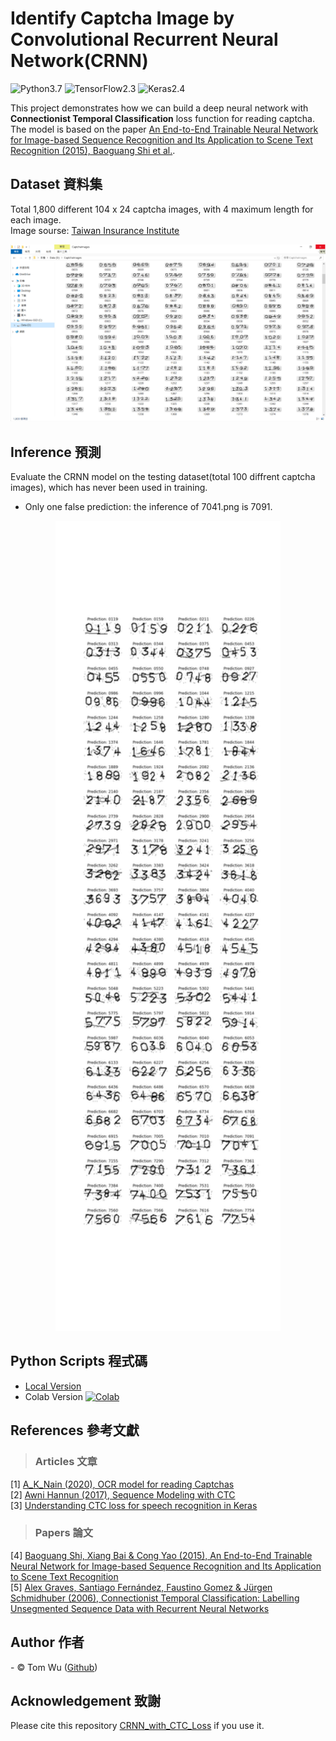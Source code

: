 # Identify Captcha Image by Convolutional Recurrent Neural Network(CRNN)

![Python3.7](https://img.shields.io/badge/Python-3.7-blue.svg) ![TensorFlow2.3](https://img.shields.io/badge/TensorFlow-2.3-yellow.svg) ![Keras2.4](https://img.shields.io/badge/Keras-2.4-red.svg)

This project demonstrates how we can build a deep neural network with **Connectionist Temporal Classification** loss function for reading captcha. The model is based on the paper [An End-to-End Trainable Neural Network for Image-based Sequence Recognition and Its Application to Scene Text Recognition (2015), Baoguang Shi et al.](http://arxiv.org/abs/1507.05717).
</p>

## Dataset 資料集  
Total 1,800 different 104 x 24 captcha images, with 4 maximum length for each image.   
Image sourse: [Taiwan Insurance Institute](http://insdb.tii.org.tw/pivot/ "財團法人保險事業發展中心 保險統計資料庫加值服務" )
<p align="center">
  <img src="https://github.com/YenLinWu/CRNN_with_CTC_Loss/blob/main/README_img/Dataset.png" >
</p>


## Inference 預測  
Evaluate the CRNN model on the testing dataset(total 100 diffrent captcha images), which has never been used in training. 
- Only one false prediction: the inference of 7041.png is 7091. 
<p align="center">
  <img src="https://github.com/YenLinWu/CRNN_with_CTC_Loss/blob/main/README_img/Inference.png" width="360" height="1296" >
  
## Python Scripts  程式碼    
- [Local Version](https://github.com/YenLinWu/CRNN_with_CTC_Loss/blob/main/CRNN_with_CTC.ipynb)  
- Colab Version [![Colab](https://img.shields.io/badge/Script-Google_Colab-yellow.svg)](https://colab.research.google.com/github/YenLinWu/CRNN_with_CTC_Loss/blob/main/CRNN_with_CTC_in_Colab.ipynb) 
</p>  


## References  參考文獻
> ### Articles  文章  
[1] [A_K_Nain (2020), OCR model for reading Captchas](https://keras.io/examples/vision/captcha_ocr/)  
[2] [Awni Hannun (2017), Sequence Modeling with CTC](https://distill.pub/2017/ctc/)    
[3] [Understanding CTC loss for speech recognition in Keras](https://stackoverflow.com/questions/57292896/understanding-ctc-loss-for-speech-recognition-in-keras)  
> ### Papers  論文    
[4] [Baoguang Shi, Xiang Bai & Cong Yao (2015), An End-to-End Trainable Neural Network for Image-based Sequence Recognition and Its Application to Scene Text Recognition](https://arxiv.org/abs/1507.05717 'Paper')    
[5] [Alex Graves, Santiago Fernández, Faustino Gomez & Jürgen Schmidhuber (2006), Connectionist Temporal Classification: Labelling Unsegmented Sequence Data with Recurrent Neural Networks](http://www.cs.toronto.edu/~graves/icml_2006.pdf 'Paper')    
  
  
## Author  作者    
<span> - &copy; Tom Wu (<a href="https://github.com/YenLinWu">Github</a>) </span>  
  
  
## Acknowledgement 致謝  
Please cite this repository [CRNN_with_CTC_Loss](https://github.com/YenLinWu/CRNN_with_CTC_Loss) if you use it.
